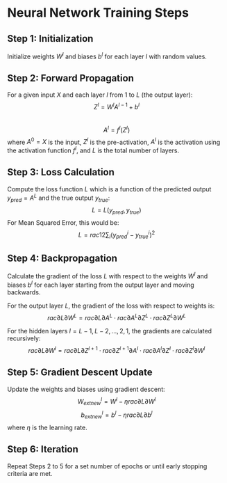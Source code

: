 
# Neural Network Training Steps  

## Step 1: Initialization  

Initialize weights $W^{l}$ and biases $b^{l}$ for each layer $l$ with random values.

## Step 2: Forward Propagation  

For a given input $X$ and each layer $l$ from 1 to $L$ (the output layer):
$$
Z^{l} = W^{l} A^{l-1} + b^{l}
$$  
$$
A^{l} = f^{l}(Z^{l})
$$
where $A^{0} = X$ is the input, $Z^{l}$ is the pre-activation, $A^{l}$ is the activation using the activation function $f^{l}$, and $L$ is the total number of layers.

## Step 3: Loss Calculation
Compute the loss function $L$ which is a function of the predicted output $y_{pred} = A^{L}$ and the true output $y_{true}$:
$$
L = L(y_{pred}, y_{true})
$$
For Mean Squared Error, this would be:
$$
L = rac{1}{2} \sum_{i}(y_{pred}^{i} - y_{true}^{i})^2
$$

## Step 4: Backpropagation
Calculate the gradient of the loss $L$ with respect to the weights $W^{l}$ and biases $b^{l}$ for each layer starting from the output layer and moving backwards.

For the output layer $L$, the gradient of the loss with respect to weights is:
$$
rac{\partial L}{\partial W^{L}} = rac{\partial L}{\partial A^{L}} \cdot rac{\partial A^{L}}{\partial Z^{L}} \cdot rac{\partial Z^{L}}{\partial W^{L}}
$$

For the hidden layers $l = L-1, L-2, ..., 2, 1$, the gradients are calculated recursively:
$$
rac{\partial L}{\partial W^{l}} = rac{\partial L}{\partial Z^{l+1}} \cdot rac{\partial Z^{l+1}}{\partial A^{l}} \cdot rac{\partial A^{l}}{\partial Z^{l}} \cdot rac{\partial Z^{l}}{\partial W^{l}}
$$

## Step 5: Gradient Descent Update
Update the weights and biases using gradient descent:
$$
W^{l}_{	ext{new}} = W^{l} - \eta rac{\partial L}{\partial W^{l}}
$$
$$
b^{l}_{	ext{new}} = b^{l} - \eta rac{\partial L}{\partial b^{l}}
$$
where $\eta$ is the learning rate.

## Step 6: Iteration
Repeat Steps 2 to 5 for a set number of epochs or until early stopping criteria are met.
